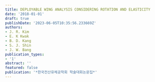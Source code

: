 ```yaml
---
title: DEPLOYABLE WING ANALYSIS CONSIDERING ROTATION AND ELASTICITY
date: '2018-01-01'
draft: true
publishDate: '2023-06-05T10:35:56.233669Z'
authors:
- J. R. Kim
- E. K Kwak
- B. D. Kang
- S. J. Shin
- J. W. Bang
publication_types:
- '1'
abstract: ''
featured: false
publication: '*한국전산유체공학회 학술대회논문집*'
---
```


